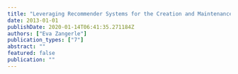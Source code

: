 ```yaml
---
title: "Leveraging Recommender Systems for the Creation and Maintenance of Structure within Collaborative Social Media Platforms"
date: 2013-01-01
publishDate: 2020-01-14T06:41:35.271184Z
authors: ["Eva Zangerle"]
publication_types: ["7"]
abstract: ""
featured: false
publication: ""
---
```


